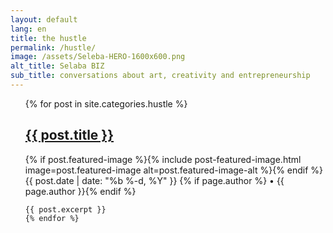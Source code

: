 ```yaml
---
layout: default
lang: en
title: the hustle
permalink: /hustle/
image: /assets/Seleba-HERO-1600x600.png
alt_title: Selaba BIZ
sub_title: conversations about art, creativity and entrepreneurship
---
```

<ul>
    {% for post in site.categories.hustle %}
    <h2><a href="{{ post.url }}">{{ post.title }}</a></h2>
      {% if post.featured-image %}{% include post-featured-image.html image=post.featured-image alt=post.featured-image-alt %}{% endif %}
      <span class="post-meta">{{ post.date | date: "%b %-d, %Y" }}</span>
    {% if page.author %} •
      <span itemprop="author" itemscope itemtype="http://schema.org/Person"><span itemprop="name">{{ page.author }}</span></span>{% endif %}

    {{ post.excerpt }}
    {% endfor %}
</ul>
